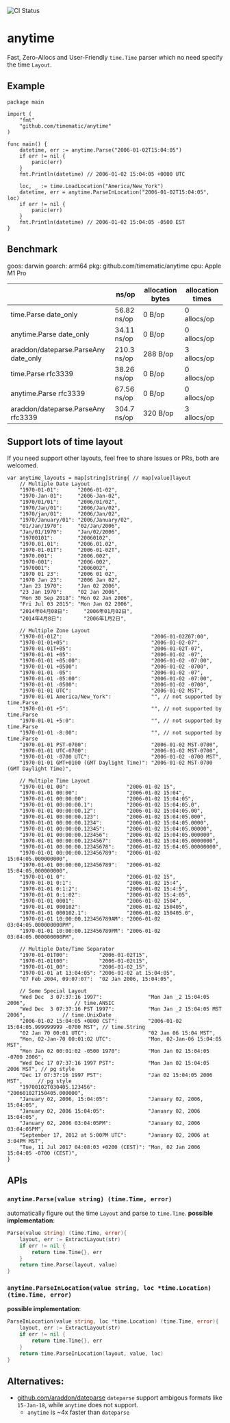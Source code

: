 ![CI Status](https://github.com/timematic/anytime/actions/workflows/test.yml/badge.svg)

# anytime

Fast, Zero-Allocs and User-Friendly `time.Time` parser which no need specify the time `Layout`.

## Example

```
package main

import (
	"fmt"
	"github.com/timematic/anytime"
)

func main() {
	datetime, err := anytime.Parse("2006-01-02T15:04:05")
	if err != nil {
		panic(err)
	}
	fmt.Println(datetime) // 2006-01-02 15:04:05 +0000 UTC

	loc, _ := time.LoadLocation("America/New_York")
	datetime, err = anytime.ParseInLocation("2006-01-02T15:04:05", loc)
	if err != nil {
		panic(err)
	}
	fmt.Println(datetime) // 2006-01-02 15:04:05 -0500 EST
}
```

## Benchmark

goos: darwin
goarch: arm64
pkg: github.com/timematic/anytime
cpu: Apple M1 Pro

|                                      | ns/op       | allocation bytes | allocation times |
| ------------------------------------ | ----------- | ---------------- | ---------------- |
| time.Parse date_only                 | 56.82 ns/op | 0 B/op           | 0 allocs/op      |
| anytime.Parse date_only              | 34.11 ns/op | 0 B/op           | 0 allocs/op      |
| araddon/dateparse.ParseAny date_only | 210.3 ns/op | 288 B/op         | 3 allocs/op      |
| time.Parse rfc3339                   | 38.26 ns/op | 0 B/op           | 0 allocs/op      |
| anytime.Parse rfc3339                | 67.56 ns/op | 0 B/op           | 0 allocs/op      |
| araddon/dateparse.ParseAny rfc3339   | 304.7 ns/op | 320 B/op         | 3 allocs/op      |

## Support lots of time layout

If you need support other layouts, feel free to share Issues or PRs, both are welcomed.

```
var anytime_layouts = map[string]string{ // map[value]layout
	// Multiple Date Layout
	"1970-01-01":      "2006-01-02",
	"1970-Jan-01":     "2006-Jan-02",
	"1970/01/01":      "2006/01/02",
	"1970/Jan/01":     "2006/Jan/02",
	"1970/jan/01":     "2006/Jan/02",
	"1970/January/01": "2006/January/02",
	"01/Jan/1970":     "02/Jan/2006",
	"Jan/01/1970":     "Jan/02/2006",
	"19700101":        "20060102",
	"1970.01.01":      "2006.01.02",
	"1970-01-01T":     "2006-01-02T",
	"1970.001":        "2006.002",
	"1970-001":        "2006-002",
	"1970001":         "2006002",
	"1970 01 23":      "2006 01 02",
	"1970 Jan 23":     "2006 Jan 02",
	"Jan 23 1970":     "Jan 02 2006",
	"23 Jan 1970":     "02 Jan 2006",
	"Mon 30 Sep 2018": "Mon 02 Jan 2006",
	"Fri Jul 03 2015": "Mon Jan 02 2006",
	"2014年04月08日":     "2006年01月02日",
	"2014年4月8日":       "2006年1月2日",

	// Multiple Zone Layout
	"1970-01-01Z":                             "2006-01-02Z07:00",
	"1970-01-01+05":                           "2006-01-02-07",
	"1970-01-01T+05":                          "2006-01-02T-07",
	"1970-01-01 +05":                          "2006-01-02 -07",
	"1970-01-01 +05:00":                       "2006-01-02 -07:00",
	"1970-01-01 +0500":                        "2006-01-02 -0700",
	"1970-01-01 -05":                          "2006-01-02 -07",
	"1970-01-01 -05:00":                       "2006-01-02 -07:00",
	"1970-01-01 -0500":                        "2006-01-02 -0700",
	"1970-01-01 UTC":                          "2006-01-02 MST",
	"1970-01-01 America/New_York":             "", // not supported by time.Parse
	"1970-01-01 +5":                           "", // not supported by time.Parse
	"1970-01-01 +5:0":                         "", // not supported by time.Parse
	"1970-01-01 -8:00":                        "", // not supported by time.Parse
	"1970-01-01 PST-0700":                     "2006-01-02 MST-0700",
	"1970-01-01 UTC-0700":                     "2006-01-02 MST-0700",
	"1970-01-01 -0700 UTC":                    "2006-01-02 -0700 MST",
	"1970-01-01 GMT+0100 (GMT Daylight Time)": "2006-01-02 MST-0700 (GMT Daylight Time)",

	// Multiple Time Layout
	"1970-01-01 00":                   "2006-01-02 15",
	"1970-01-01 00:00":                "2006-01-02 15:04",
	"1970-01-01 00:00:00":             "2006-01-02 15:04:05",
	"1970-01-01 00:00:00.1":           "2006-01-02 15:04:05.0",
	"1970-01-01 00:00:00.12":          "2006-01-02 15:04:05.00",
	"1970-01-01 00:00:00.123":         "2006-01-02 15:04:05.000",
	"1970-01-01 00:00:00.1234":        "2006-01-02 15:04:05.0000",
	"1970-01-01 00:00:00.12345":       "2006-01-02 15:04:05.00000",
	"1970-01-01 00:00:00.123456":      "2006-01-02 15:04:05.000000",
	"1970-01-01 00:00:00.1234567":     "2006-01-02 15:04:05.0000000",
	"1970-01-01 00:00:00.12345678":    "2006-01-02 15:04:05.00000000",
	"1970-01-01 00:00:00.123456789":   "2006-01-02 15:04:05.000000000",
	"1970-01-01 00:00:00,123456789":   "2006-01-02 15:04:05,000000000",
	"1970-01-01 0":                    "2006-01-02 15",
	"1970-01-01 0:1":                  "2006-01-02 15:4",
	"1970-01-01 0:1:2":                "2006-01-02 15:4:5",
	"1970-01-01 0:1:02":               "2006-01-02 15:4:05",
	"1970-01-01 0001":                 "2006-01-02 1504",
	"1970-01-01 000102":               "2006-01-02 150405",
	"1970-01-01 000102.1":             "2006-01-02 150405.0",
	"1970-01-01 10:00:00.123456789AM": "2006-01-02 03:04:05.000000000PM",
	"1970-01-01 10:00:00.123456789PM": "2006-01-02 03:04:05.000000000PM",

	// Multiple Date/Time Separator
	"1970-01-01T00":          "2006-01-02T15",
	"1970-01-01t00":          "2006-01-02t15",
	"1970-01-01_00":          "2006-01-02_15",
	"1970-01-01 at 13:04:05": "2006-01-02 at 15:04:05",
	"07 Feb 2004, 09:07:07":  "02 Jan 2006, 15:04:05",

	// Some Special Layout
	"Wed Dec  3 07:37:16 1997":               "Mon Jan _2 15:04:05 2006",                // time.ANSIC
	"Wed Dec  3 07:37:16 PST 1997":           "Mon Jan _2 15:04:05 MST 2006",            // time.UnixDate
	"2006-01-02 15:04:05 +0800 CST":          "2006-01-02 15:04:05.999999999 -0700 MST", // time.String
	"02 Jan 70 00:01 UTC":                    "02 Jan 06 15:04 MST",
	"Mon, 02-Jan-70 00:01:02 UTC":            "Mon, 02-Jan-06 15:04:05 MST",
	"Mon Jan 02 00:01:02 -0500 1970":         "Mon Jan 02 15:04:05 -0700 2006",
	"Wed Dec 17 07:37:16 1997 PST":           "Mon Jan 02 15:04:05 2006 MST", // pg style
	"Dec 17 07:37:16 1997 PST":               "Jan 02 15:04:05 2006 MST",     // pg style
	"19700102T030405.123456":                 "20060102T150405.000000",
	"January 02, 2006, 15:04:05":             "January 02, 2006, 15:04:05",
	"January 02, 2006 15:04:05":              "January 02, 2006 15:04:05",
	"January 02, 2006 03:04:05PM":            "January 02, 2006 03:04:05PM",
	"September 17, 2012 at 5:00PM UTC":       "January 02, 2006 at 3:04PM MST",
	"Tue, 11 Jul 2017 04:08:03 +0200 (CEST)": "Mon, 02 Jan 2006 15:04:05 -0700 (CEST)",
}
```

## APIs

### `anytime.Parse(value string) (time.Time, error)`

automatically figure out the time `Layout` and parse to `time.Time`.
**possible implementation**:

```go
Parse(value string) (time.Time, error){
    layout, err := ExtractLayout(str)
    if err != nil {
        return time.Time{}, err
    }
    return time.Parse(layout, value)
}
```

### `anytime.ParseInLocation(value string, loc *time.Location) (time.Time, error)`

**possible implementation**:

```go
ParseInLocation(value string, loc *time.Location) (time.Time, error){
    layout, err := ExtractLayout(str)
    if err != nil {
        return time.Time{}, err
    }
    return time.ParseInLocation(layout, value, loc)
}
```

## Alternatives:

- [github.com/araddon/dateparse](https://github.com/araddon/dateparse) `dateparse` support ambigous formats like `15-Jan-18`, while `anytime` does not support.
  - `anytime` is ~4x faster than `dateparse`
